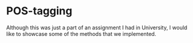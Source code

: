 # POS-tagging
Although this was just a part of an assignment I had in University, I would like to showcase some of the methods that we implemented.

